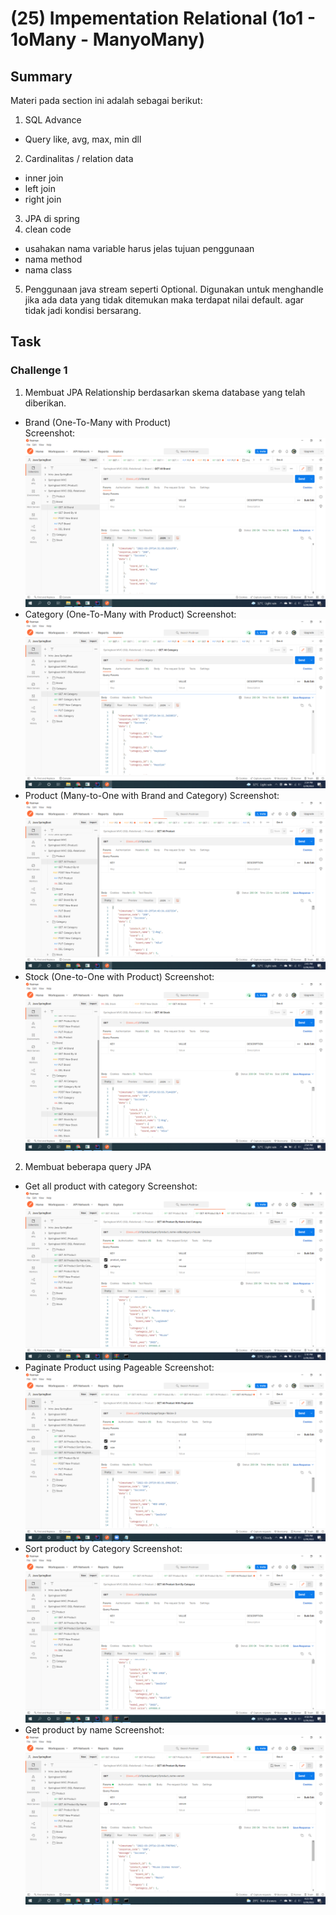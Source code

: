 # (25) Impementation Relational (1o1 - 1oMany - ManyoMany)
## Summary
Materi pada section ini adalah sebagai berikut:
1. SQL Advance
  - Query like, avg, max, min dll
2. Cardinalitas / relation data
  - inner join
  - left join
  - right join
3. JPA di spring 
4. clean code
  - usahakan nama variable harus jelas tujuan penggunaan
  - nama method 
  - nama class
5. Penggunaan java stream seperti Optional. Digunakan untuk menghandle jika ada data yang tidak ditemukan maka terdapat nilai default.
agar tidak jadi kondisi bersarang.

## Task
### Challenge 1
1. Membuat JPA Relationship berdasarkan skema database yang telah diberikan.
- Brand (One-To-Many with Product)  
Screenshot:  
![brand.png](./screenshots/table_brand.png)
- Category (One-To-Many with Product)
Screenshot:  
![category.png](./screenshots/table_category.png)
- Product (Many-to-One with Brand and Category)
Screenshot:  
![product.png](./screenshots/table_product.png)
- Stock (One-to-One with Product)
Screenshot:  
![stock.png](./screenshots/table_stock.png)

2. Membuat beberapa query JPA
- Get all product with category
Screenshot:  
![productwithcategory.png](./screenshots/product_with_category.png)
- Paginate Product using Pageable
Screenshot:  
![pagination.png](./screenshots/pagination.png)
- Sort product by Category
Screenshot:  
![productbycategory.png](./screenshots/sort_product_by_category.png)
- Get product by name
Screenshot:  
![productbyname.png](./screenshots/product_by_name.png)
